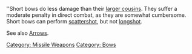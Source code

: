 ''Short bows do less damage than their [larger
cousins](:Category:_Long_Bows "wikilink"). They suffer a moderate
penalty in direct combat, as they are somewhat cumbersome. Short bows
can perform [scattershot](Scattershot "wikilink"), but not
[longshot](Longshot "wikilink").

See also [Arrows](:Category:_Arrows "wikilink").

[Category: Missile Weapons](Category:_Missile_Weapons "wikilink")
[Category: Bows](Category:_Bows "wikilink")
